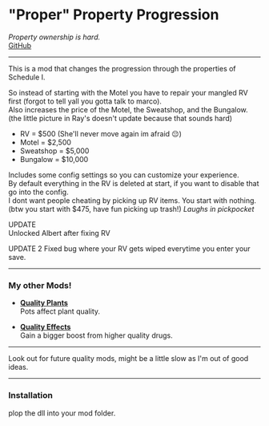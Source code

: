 # "Proper" Property Progression

*Property ownership is hard.*  
[GitHub](https://github.com/Soul-Da-Sythe/ProperPropertyProgression)

---

This is a mod that changes the progression through the properties of Schedule I.

So instead of starting with the Motel you have to repair your mangled RV first (forgot to tell yall you gotta talk to marco).  
Also increases the price of the Motel, the Sweatshop, and the Bungalow.   
(the little picture in Ray's doesn't update because that sounds hard)  
- RV = $500 (She'll never move again im afraid 😔)  
- Motel = $2,500  
- Sweatshop = $5,000  
- Bungalow = $10,000


Includes some config settings so you can customize your experience.  
By default everything in the RV is deleted at start, if you want to disable that go into the config.  
I dont want people cheating by picking up RV items. You start with nothing.  
(btw you start with $475, have fun picking up trash!) *Laughs in pickpocket*

UPDATE  
Unlocked Albert after fixing RV

UPDATE 2
Fixed bug where your RV gets wiped everytime you enter your save.

---

### My other Mods!

- [**Quality Plants**](https://thunderstore.io/c/schedule-i/p/Soul_Sythe/QualityPlants/)  
  Pots affect plant quality.

- [**Quality Effects**](https://thunderstore.io/c/schedule-i/p/Soul_Sythe/QualityEffects/)   
  Gain a bigger boost from higher quality drugs.

---

Look out for future quality mods, might be a little slow as I'm out of good ideas.

---

### Installation

plop the dll into your mod folder.
